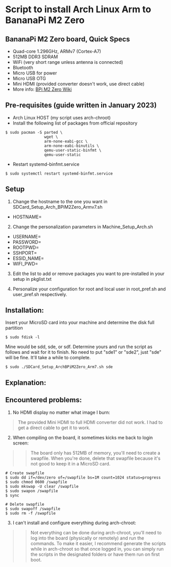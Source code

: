 # Script to install Arch Linux Arm to BananaPi M2 Zero
## BananaPi M2 Zero board, Quick Specs
* Quad-core 1.296GHz, ARMv7 (Cortex-A7)
* 512MB DDR3 SDRAM
* WiFi (very short range unless antenna is connected)
* Bluetooth
* Micro USB for power
* Micro USB OTG
* Mini HDMI (provided converter doesn't work, use direct cable)
* More info: [BPi M2 Zero Wiki](https://wiki.banana-pi.org/Banana_Pi_BPI-M2_Zero)

## Pre-requisites (guide written in January 2023)
* Arch Linux HOST (my script uses arch-chroot)
* Install the following list of packages from official repository
```
$ sudo pacman -S parted \
                 wget \
                 arm-none-eabi-gcc \
                 arm-none-eabi-binutils \
                 qemu-user-static-binfmt \
                 qemu-user-static
```
* Restart systemd-binfmt.service
```
$ sudo systemctl restart systemd-binfmt.service
```

## Setup
1) Change the hostname to the one you want in SDCard_Setup_Arch_BPiM2Zero_Armv7.sh
* HOSTNAME=

2) Change the personalization parameters in Machine_Setup_Arch.sh
* USERNAME=
* PASSWORD=
* ROOTPWD=
* SSHPORT=
* ESSID_NAME=
* WIFI_PWD=

3) Edit the list to add or remove packages you want to pre-installed in your setup
   in pkglist.txt

4) Personalize your configuration for root and local user in root_pref.sh and user_pref.sh
   respectively.

## Installation:
Insert your MicroSD card into your machine and determine the disk full partition
```
$ sudo fdisk -l
```
Mine would be sdd, sde, or sdf.  Determine yours and run the script as follows
and wait for it to finish. No need to put "sde1" or "sde2", just "sde" will be fine.
It'll take a while to complete.
```
$ sudo ./SDCard_Setup_ArchBPiM2Zero_Arm7.sh sde
```
## Explanation:

## Encountered problems:
1) No HDMI display no matter what image I burn:
> The provided Mini HDMI to full HDMI converter did not work. I had to get a 
   direct cable to get it to work.

2) When compiling on the board, it sometimes kicks me back to login screen:
>> The board only has 512MB of memory, you'll need to create a swapfile.
   When you're done, delete that swapfile because it's not good to keep it 
   in a MicroSD card.
```   
# Create swapfile
$ sudo dd if=/dev/zero of=/swapfile bs=1M count=1024 status=progress
$ sudo chmod 0600 /swapfile
$ sudo mkswap -U clear /swapfile
$ sudo swapon /swapfile
$ sync

# Delete swapfile
$ sudo swapoff /swapfile
$ sudo rm -f /swapfile
```
3) I can't install and configure everything during arch-chroot:
>> Not everything can be done during arch-chroot, you'll need to log into the board 
   (physically or remotely) and run the commands. To make it easier, I recommend
   generate the scripts while in arch-chroot so that once logged in, you can 
   simply run the scripts in the designated folders or have them run on 
   first boot.
